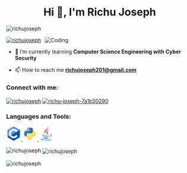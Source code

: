<h1 align="center">Hi 👋, I'm Richu Joseph</h1>
<p align="left"> <img src="https://komarev.com/ghpvc/?username=richujoseph&label=Profile%20views&color=0e75b6&style=flat" alt="richujoseph" /> </p>
<img align="right" alt="Coding" width="400" src="https://cdn.dribbble.com/users/1292677/screenshots/6139167/avento.gif">
<p align="left"> <a href="https://twitter.com/richujoseph" target="blank"><img src="https://img.shields.io/twitter/follow/richujoseph?logo=twitter&style=for-the-badge" alt="richujoseph" /></a> </p>

- 🌱 I’m currently learning **Computer Science Engineering with Cyber Security**

- 📫 How to reach me **richujoseph201@gmail.com**

<h3 align="left">Connect with me:</h3>
<p align="left">
<a href="https://twitter.com/richujoseph" target="blank"><img align="center" src="https://raw.githubusercontent.com/rahuldkjain/github-profile-readme-generator/master/src/images/icons/Social/twitter.svg" alt="richujoseph" height="30" width="40" /></a>
<a href="https://linkedin.com/in/richu-joseph-7a1b50290" target="blank"><img align="center" src="https://raw.githubusercontent.com/rahuldkjain/github-profile-readme-generator/master/src/images/icons/Social/linked-in-alt.svg" alt="richu-joseph-7a1b50290" height="30" width="40" /></a>



<h3 align="left">Languages and Tools:</h3>
<p align="left"> 
    <a href="https://www.cprogramming.com/" target="_blank" rel="noreferrer"> 
        <img src="https://raw.githubusercontent.com/devicons/devicon/master/icons/c/c-original.svg" alt="c" width="40" height="40"/> 
    </a> 
    <a href="https://www.python.org" target="_blank" rel="noreferrer"> 
        <img src="https://raw.githubusercontent.com/devicons/devicon/master/icons/python/python-original.svg" alt="python" width="40" height="40"/> 
    </a>
    <a href="https://www.oracle.com/java/" target="_blank" rel="noreferrer"> 
        <img src="https://raw.githubusercontent.com/devicons/devicon/master/icons/java/java-original.svg" alt="java" width="40" height="40"/> 
    </a>
</p>

<p><img align="left" src="https://github-readme-stats.vercel.app/api/top-langs?username=richujoseph&show_icons=true&locale=en&layout=compact" alt="richujoseph" /></p>

<p>&nbsp;<img align="center" src="https://github-readme-stats.vercel.app/api?username=richujoseph&show_icons=true&locale=en" alt="richujoseph" /></p>
<p><img align="center" src="https://github-readme-streak-stats.herokuapp.com/?user=richujoseph&" alt="richujoseph" /></p>


